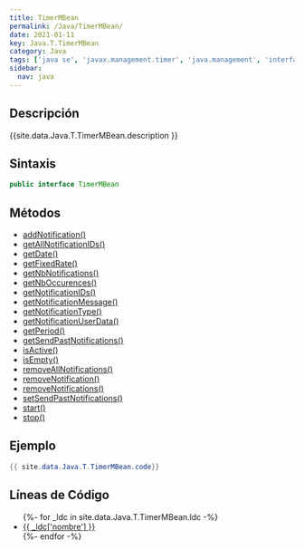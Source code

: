 ```yaml
---
title: TimerMBean
permalink: /Java/TimerMBean/
date: 2021-01-11
key: Java.T.TimerMBean
category: Java
tags: ['java se', 'javax.management.timer', 'java.management', 'interface java', 'Java 1.5']
sidebar: 
  nav: java
---
```


## Descripción
{{site.data.Java.T.TimerMBean.description }}

## Sintaxis
~~~java
public interface TimerMBean
~~~

## Métodos
* [addNotification()](/Java/TimerMBean/addNotification)
* [getAllNotificationIDs()](/Java/TimerMBean/getAllNotificationIDs)
* [getDate()](/Java/TimerMBean/getDate)
* [getFixedRate()](/Java/TimerMBean/getFixedRate)
* [getNbNotifications()](/Java/TimerMBean/getNbNotifications)
* [getNbOccurences()](/Java/TimerMBean/getNbOccurences)
* [getNotificationIDs()](/Java/TimerMBean/getNotificationIDs)
* [getNotificationMessage()](/Java/TimerMBean/getNotificationMessage)
* [getNotificationType()](/Java/TimerMBean/getNotificationType)
* [getNotificationUserData()](/Java/TimerMBean/getNotificationUserData)
* [getPeriod()](/Java/TimerMBean/getPeriod)
* [getSendPastNotifications()](/Java/TimerMBean/getSendPastNotifications)
* [isActive()](/Java/TimerMBean/isActive)
* [isEmpty()](/Java/TimerMBean/isEmpty)
* [removeAllNotifications()](/Java/TimerMBean/removeAllNotifications)
* [removeNotification()](/Java/TimerMBean/removeNotification)
* [removeNotifications()](/Java/TimerMBean/removeNotifications)
* [setSendPastNotifications()](/Java/TimerMBean/setSendPastNotifications)
* [start()](/Java/TimerMBean/start)
* [stop()](/Java/TimerMBean/stop)

## Ejemplo
~~~java
{{ site.data.Java.T.TimerMBean.code}}
~~~

## Líneas de Código
<ul>
{%- for _ldc in site.data.Java.T.TimerMBean.ldc -%}
   <li>
       <a href="{{_ldc['url'] }}">{{ _ldc['nombre'] }}</a>
   </li>
{%- endfor -%}
</ul>
